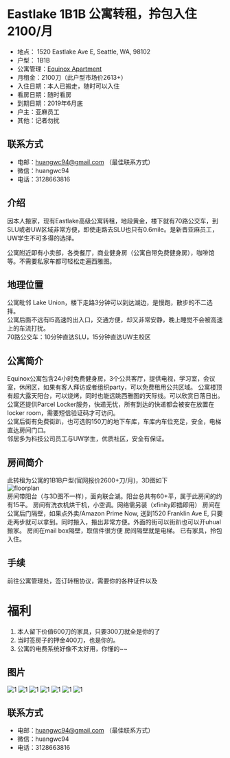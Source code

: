 # Eastlake 1B1B 公寓转租，拎包入住 2100/月
* 地点： 1520 Eastlake Ave E, Seattle, WA, 98102
* 户型： 1B1B
* 公寓管理：[Equinox Apartment](https://www.equinoxseattle.com/)
* 月租金：2100刀（此户型市场价2613+）
* 入住日期：本人已搬走，随时可以入住
* 看房日期：随时看房
* 到期日期：2019年6月底
* 户主：亚麻员工
* 其他：记者勿扰

## 联系方式
* 电邮：huangwc94@gmail.com （最佳联系方式）
* 微信：huangwc94
* 电话：3128663816

## 介绍
因本人搬家，现有Eastlake高级公寓转租，地段黄金，楼下就有70路公交车，到SLU或者UW区域非常方便，即使走路去SLU也只有0.6mile。是新晋亚麻员工，UW学生不可多得的选择。  

公寓附近即有小卖部，各类餐厅，商业健身房（公寓自带免费健身房），咖啡馆等。不需要私家车都可轻松走遍西雅图。  

## 地理位置
公寓毗邻 Lake Union，楼下走路3分钟可以到达湖边，是慢跑，散步的不二选择。  
公寓后面不远有I5高速的出入口，交通方便，却又非常安静，晚上睡觉不会被高速上的车流打扰。  
70路公交车：10分钟直达SLU，15分钟直达UW主校区

## 公寓简介
Equinox公寓包含24小时免费健身房，3个公共客厅，提供电视，学习室，会议室，休闲区，如果有客人拜访或者组织party，可以免费租用公共区域。
公寓楼顶有超大露天阳台，可以烧烤，同时也能远眺西雅图的天际线。可以欣赏日落日出。
公寓还提供Parcel Locker服务，快递无忧，所有到达的快递都会被安在放置在locker room，需要短信验证码才可访问。  
公寓后街有免费街趴，也可选购150刀的地下车库，车库内车位充足，安全，电梯直达房间门口。  
邻居多为科技公司员工与UW学生，优质社区，安全有保证。

## 房间简介
此转租为公寓的1B1B户型(官网报价2600+刀/月)，3D图如下  
![floorplan](floorplan.jpg)  
房间带阳台（与3D图不一样），面向联合湖。阳台总共有60+平，属于此房间的约有15平。
房间有洗衣机烘干机，小空调。网络需另装（xfinity即插即用）
房间在公寓后门隔壁，如果点外卖/Amazon Prime Now, 送到1520 Franklin Ave E, 只要走两步就可以拿到。同时搬入，搬出非常方便。外面的街可以街趴也可以开uhual搬家。
房间在mail box隔壁，取信件很方便
房间隔壁就是电梯。
已有家具，拎包入住。  

## 手续
前往公寓管理处，签订转租协议，需要你的各种证件以及

# 福利
1. 本人留下价值600刀的家具，只要300刀就全是你的了
2. 当时签房子的押金400刀，也是你的。
3. 公寓的电费系统好像不太好用，你懂的~~

## 图片

![1](1.jpg)
![1](2.jpg)
![1](3.jpg)
![1](4.jpg)
![1](5.jpg)
![1](6.jpg)
![1](7.jpg)

## 联系方式
* 电邮：huangwc94@gmail.com （最佳联系方式）
* 微信：huangwc94
* 电话：3128663816